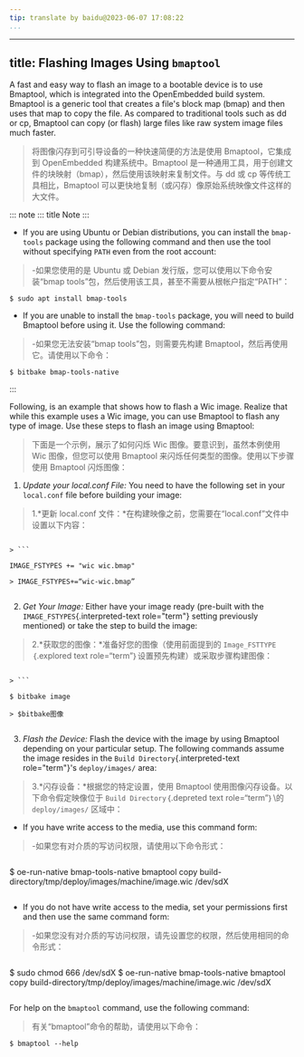 ```yaml
---
tip: translate by baidu@2023-06-07 17:08:22
...
```

---
title: Flashing Images Using `bmaptool`
-----------------------------

A fast and easy way to flash an image to a bootable device is to use Bmaptool, which is integrated into the OpenEmbedded build system. Bmaptool is a generic tool that creates a file\'s block map (bmap) and then uses that map to copy the file. As compared to traditional tools such as dd or cp, Bmaptool can copy (or flash) large files like raw system image files much faster.

> 将图像闪存到可引导设备的一种快速简便的方法是使用 Bmaptool，它集成到 OpenEmbedded 构建系统中。Bmaptool 是一种通用工具，用于创建文件的块映射（bmap），然后使用该映射来复制文件。与 dd 或 cp 等传统工具相比，Bmaptool 可以更快地复制（或闪存）像原始系统映像文件这样的大文件。

::: note
::: title
Note
:::

- If you are using Ubuntu or Debian distributions, you can install the `bmap-tools` package using the following command and then use the tool without specifying `PATH` even from the root account:

> -如果您使用的是 Ubuntu 或 Debian 发行版，您可以使用以下命令安装“bmap tools”包，然后使用该工具，甚至不需要从根帐户指定“PATH”：

```
$ sudo apt install bmap-tools
```

- If you are unable to install the `bmap-tools` package, you will need to build Bmaptool before using it. Use the following command:

> -如果您无法安装“bmap tools”包，则需要先构建 Bmaptool，然后再使用它。请使用以下命令：

```
$ bitbake bmap-tools-native
```

:::

Following, is an example that shows how to flash a Wic image. Realize that while this example uses a Wic image, you can use Bmaptool to flash any type of image. Use these steps to flash an image using Bmaptool:

> 下面是一个示例，展示了如何闪烁 Wic 图像。要意识到，虽然本例使用 Wic 图像，但您可以使用 Bmaptool 来闪烁任何类型的图像。使用以下步骤使用 Bmaptool 闪烁图像：

1. *Update your local.conf File:* You need to have the following set in your `local.conf` file before building your image:

> 1.*更新 local.conf 文件：*在构建映像之前，您需要在“local.conf”文件中设置以下内容：

```

> ```

IMAGE_FSTYPES += "wic wic.bmap"

> IMAGE_FSTYPES+=“wic-wic.bmap”

```

> ```
> ```

2. *Get Your Image:* Either have your image ready (pre-built with the `IMAGE_FSTYPES`{.interpreted-text role="term"} setting previously mentioned) or take the step to build the image:

> 2.*获取您的图像：*准备好您的图像（使用前面提到的 `Image_FSTTYPE`｛.explored text role=“term”｝设置预先构建）或采取步骤构建图像：

```

> ```

$ bitbake image

> $bitbake图像

```

> ```
> ```

3. *Flash the Device:* Flash the device with the image by using Bmaptool depending on your particular setup. The following commands assume the image resides in the `Build Directory`{.interpreted-text role="term"}\'s `deploy/images/` area:

> 3.*闪存设备：*根据您的特定设置，使用 Bmaptool 使用图像闪存设备。以下命令假定映像位于 `Build Directory`｛.depreted text role=“term”｝\的 `deploy/images/` 区域中：

- If you have write access to the media, use this command form:

> -如果您有对介质的写访问权限，请使用以下命令形式：

```
```

$ oe-run-native bmap-tools-native bmaptool copy build-directory/tmp/deploy/images/machine/image.wic /dev/sdX

```
```

- If you do not have write access to the media, set your permissions first and then use the same command form:

> -如果您没有对介质的写访问权限，请先设置您的权限，然后使用相同的命令形式：

```
```

$ sudo chmod 666 /dev/sdX
$ oe-run-native bmap-tools-native bmaptool copy build-directory/tmp/deploy/images/machine/image.wic /dev/sdX

```
```

For help on the `bmaptool` command, use the following command:

> 有关“bmaptool”命令的帮助，请使用以下命令：

```
$ bmaptool --help
```
